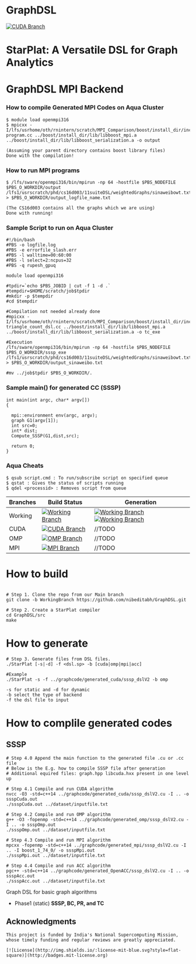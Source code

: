 
# GraphDSL
[![CUDA Branch](https://github.com/nibeditabh/GraphDSL/actions/workflows/cuda.yml/badge.svg?branch=cuda)](https://github.com/nibeditabh/GraphDSL/actions/workflows/cuda.yml)



# StarPlat: A Versatile DSL for Graph Analytics
# GraphDSL MPI Backend

### How to compile Generated MPI Codes on Aqua Cluster
```
$ module load openmpi316
$ mpicxx -I/lfs/usrhome/oth/rnintern/scratch/MPI_Comparison/boost/install_dir/include program.cc ../boost/install_dir/lib/libboost_mpi.a ../boost/install_dir/lib/libboost_serialization.a -o output  

(Assuming your parent directory contains boost library files)
Done with the compilation!

```

### How to run MPI programs

```
$ /lfs/sware/openmpi316/bin/mpirun -np 64 -hostfile $PBS_NODEFILE $PBS_O_WORKDIR/output /lfs1/usrscratch/phd/cs16d003/11suiteDSL/weightedGraphs/sinaweibowt.txt > $PBS_O_WORKDIR/output_logfile_name.txt 

(The CS16d003 contains all the graphs which we are using)
Done with running!
```

### Sample Script to run on Aqua Cluster

```
#!/bin/bash
#PBS -o logfile.log
#PBS -e errorfile_slash.err
#PBS -l walltime=00:60:00
#PBS -l select=2:ncpus=32
#PBS -q rupesh_gpuq

module load openmpi316

#tpdir=`echo $PBS_JOBID | cut -f 1 -d .`
#tempdir=$HOME/scratch/job$tpdir
#mkdir -p $tempdir
#cd $tempdir

#Compilation not needed already done
#mpicxx -I/lfs/usrhome/oth/rnintern/scratch/MPI_Comparison/boost/install_dir/include triangle_count_dsl.cc ../boost/install_dir/lib/libboost_mpi.a ../boost/install_dir/lib/libboost_serialization.a -o tc_exe

#Execution
/lfs/sware/openmpi316/bin/mpirun -np 64 -hostfile $PBS_NODEFILE $PBS_O_WORKDIR/sssp_exe /lfs1/usrscratch/phd/cs16d003/11suiteDSL/weightedGraphs/sinaweibowt.txt > $PBS_O_WORKDIR/output_sinaweibo.txt

#mv ../job$tpdir $PBS_O_WORKDIR/.

```
### Sample main() for generated CC  (SSSP)

```
int main(int argc, char* argv[])
{

  mpi::environment env(argc, argv);
  graph G1(argv[1]);
  int src=0;
  int* dist;
  Compute_SSSP(G1,dist,src);

  return 0;
}

```


### Aqua Cheats
```
$ qsub script.cmd : To run/subscribe script on specified queue
$ qstat : Gives the status of scripts running 
$ qdel <processid> : Removes script from queue
```




| Branches   | Build Status | Generation |  
| -------------  | ------------- |------------- |  
| Working | [![Working Branch](https://github.com/nibeditabh/GraphDSL/actions/workflows/working-branch.yml/badge.svg?branch=WorkingBranch)](https://github.com/nibeditabh/GraphDSL/actions/workflows/working-branch.yml) | [![Working Branch](https://github.com/nibeditabh/GraphDSL/actions/workflows/working-omp.yml/badge.svg?branch=WorkingBranch)](https://github.com/nibeditabh/GraphDSL/actions/workflows/working-omp.yml) [![Working Branch](https://github.com/nibeditabh/GraphDSL/actions/workflows/working-cuda.yml/badge.svg?branch=WorkingBranch)](https://github.com/nibeditabh/GraphDSL/actions/workflows/working-cuda.yml) | //TODO | 
| CUDA    | [![CUDA Branch](https://github.com/nibeditabh/GraphDSL/actions/workflows/cuda.yml/badge.svg?branch=cuda)](https://github.com/nibeditabh/GraphDSL/actions/workflows/cuda.yml)  |   //TODO |   
| OMP    | [![OMP Branch](https://github.com/nibeditabh/GraphDSL/actions/workflows/omp.yml/badge.svg?branch=openmp)](https://github.com/nibeditabh/GraphDSL/actions/workflows/omp.yml)    |  //TODO  |   
| MPI    | [![MPI Branch](https://github.com/nibeditabh/GraphDSL/actions/workflows/mpi.yml/badge.svg?branch=updatedMPI)](https://github.com/nibeditabh/GraphDSL/actions/workflows/mpi.yml)    |  //TODO  |   



# How to build

```

# Step 1. Clone the repo from our Main branch
git clone -b WorkingBranch https://github.com/nibeditabh/GraphDSL.git

# Step 2. Create a StarPlat compiler
cd GraphDSL/src
make
```
# How to generate
```
# Step 3. Generate files from DSL files.  
./StarPlat [-s|-d] -f <dsl.sp> -b [cuda|omp|mpi|acc]

#Example
./StarPlat -s -f ../graphcode/generated_cuda/sssp_dslV2 -b omp

-s for static and -d for dynamic
-b select the type of backend
-f the dsl file to input
```
# How to complile generated codes
## SSSP
```
# Step 4.0 Append the main function to the generated file .cu or .cc file
# Below is the E.g. how to compile SSSP file after generation
# Additional equired files: graph.hpp libcuda.hxx present in one level up

# Step 4.1 Compile and run CUDA algorithm
nvcc -O3 -std=c++14 ../graphcode/generated_cuda/sssp_dslV2.cu -I .. -o ssspCuda.out
./ssspCuda.out ../dataset/inputfile.txt

# Step 4.2 Compile and run OMP algorithm
g++ -O3 -fopenmp -std=c++14 ../graphcode/generated_omp/sssp_dslV2.cu -I .. -o ssspOmp.out
./ssspOmp.out ../dataset/inputfile.txt

# Step 4.3 Compile and run MPI algorithm
mpcxx -fopenmp -std=c++14 ../graphcode/generated_mpi/sssp_dslV2.cu -I .. -I boost_1_74_0/ -o ssspMpi.out
./ssspMpi.out ../dataset/inputfile.txt

# Step 4.4 Compile and run ACC algorithm
pgc++ -std=c++14 ../graphcode/generated_OpenACC/sssp_dslV2.cu -I .. -o ssspAcc.out
./ssspAcc.out ../dataset/inputfile.txt

```


Graph DSL for basic graph algorithms 
- Phase1 (static)  **SSSP, BC, PR, and TC**

## Acknowledgments
```
This project is funded by India's National Supercomputing Mission, whose timely funding and regular reviews are greatly appreciated.

[![License](http://img.shields.io/:license-mit-blue.svg?style=flat-square)](http://badges.mit-license.org)

